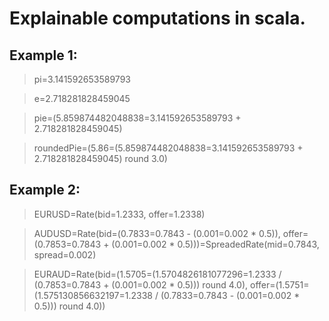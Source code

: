 # Explainable computations in scala.

## Example 1:

> pi=3.141592653589793

> e=2.718281828459045

> pie=(5.859874482048838=3.141592653589793 + 2.718281828459045)

> roundedPie=(5.86=(5.859874482048838=3.141592653589793 + 2.718281828459045) round 3.0)

## Example 2:

> EURUSD=Rate(bid=1.2333, offer=1.2338)

> AUDUSD=Rate(bid=(0.7833=0.7843 - (0.001=0.002 * 0.5)), offer=(0.7853=0.7843 + (0.001=0.002 * 0.5)))=SpreadedRate(mid=0.7843, spread=0.002)

> EURAUD=Rate(bid=(1.5705=(1.5704826181077296=1.2333 / (0.7853=0.7843 + (0.001=0.002 * 0.5))) round 4.0), offer=(1.5751=(1.575130856632197=1.2338 / (0.7833=0.7843 - (0.001=0.002 * 0.5))) round 4.0))
